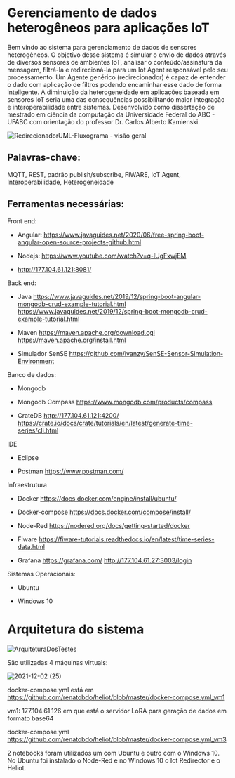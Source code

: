# Gerenciamento de dados heterogêneos para aplicações IoT

   Bem vindo ao sistema para gerenciamento de dados de sensores heterogêneos. O objetivo desse sistema é simular o envio de dados através de diversos sensores de ambientes IoT, analisar o conteúdo/assinatura da mensagem, filtrá-la e redirecioná-la para um Iot Agent responsável pelo seu processamento. Um Agente genérico (redirecionador) é capaz de entender o dado com aplicação de filtros podendo encaminhar esse dado de forma inteligente. A diminuição da heterogeneidade em aplicações baseada em sensores IoT seria uma das consequências possibilitando maior integração e interoperabilidade entre sistemas. Desenvolvido como dissertação de mestrado em ciência da computação da Universidade Federal do ABC - UFABC com orientação do professor Dr. Carlos Alberto Kamienski.

![RedirecionadorUML-Fluxograma - visão geral](https://user-images.githubusercontent.com/9336800/130318257-c049071a-a01c-427f-8f97-8fb306f4c0bb.jpg)

## Palavras-chave: 
MQTT, REST, padrão publish/subscribe, FIWARE, IoT Agent, Interoperabilidade, Heterogeneidade

## Ferramentas necessárias:

Front end: 

* Angular: https://www.javaguides.net/2020/06/free-spring-boot-angular-open-source-projects-github.html

* Nodejs: https://www.youtube.com/watch?v=q-lUgFxwjEM
* http://177.104.61.121:8081/

Back end:

* Java
https://www.javaguides.net/2019/12/spring-boot-angular-mongodb-crud-example-tutorial.html
https://www.javaguides.net/2019/12/spring-boot-mongodb-crud-example-tutorial.html

* Maven
https://maven.apache.org/download.cgi
https://maven.apache.org/install.html

* Simulador SenSE
https://github.com/ivanzy/SenSE-Sensor-Simulation-Environment

Banco de dados:

* Mongodb

* Mongodb Compass
https://www.mongodb.com/products/compass

* CrateDB
http://177.104.61.121:4200/
https://crate.io/docs/crate/tutorials/en/latest/generate-time-series/cli.html

IDE

* Eclipse

* Postman
https://www.postman.com/


Infraestrutura

* Docker
https://docs.docker.com/engine/install/ubuntu/

* Docker-compose
https://docs.docker.com/compose/install/

* Node-Red
https://nodered.org/docs/getting-started/docker

* Fiware
https://fiware-tutorials.readthedocs.io/en/latest/time-series-data.html

* Grafana
https://grafana.com/
http://177.104.61.27:3003/login

Sistemas Operacionais:

* Ubuntu

* Windows 10


# Arquitetura do sistema

![ArquiteturaDosTestes](https://user-images.githubusercontent.com/9336800/122453049-4d9f9680-cf80-11eb-88ac-abeacc6a8611.png)

São utilizadas 4 máquinas virtuais:

![2021-12-02 (25)](https://user-images.githubusercontent.com/9336800/144474057-1c936918-f8dd-455f-8576-7152fce4a203.png)


docker-compose.yml está em https://github.com/renatobdo/heliot/blob/master/docker-compose.yml_vm1

vm1: 177.104.61.126 em que está o servidor LoRA para geração de dados em formato base64

docker-compose.yml https://github.com/renatobdo/heliot/blob/master/docker-compose.yml_vm3

2 notebooks foram utilizados um com Ubuntu e outro com o Windows 10. No Ubuntu foi instalado o Node-Red e no Windows 10 o Iot Redirector e o Heliot.







